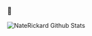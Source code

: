 ### :tada:

![NateRickard Github Stats](https://github-readme-stats.vercel.app/api?username=naterickard&show_icons=true&count_private=true&theme=tokyonight)



<!--
**NateRickard/naterickard** is a ✨ _special_ ✨ repository because its `README.md` (this file) appears on your GitHub profile.

Here are some ideas to get you started:

- 🔭 I’m currently working on ...
- 🌱 I’m currently learning ...
- 👯 I’m looking to collaborate on ...
- 🤔 I’m looking for help with ...
- 💬 Ask me about ...
- 📫 How to reach me: ...
- 😄 Pronouns: ...
- ⚡ Fun fact: ...
-->
